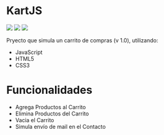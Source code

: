 # KartJS

<img src="https://img.shields.io/badge/-Javascript-black?style=plastic&logo=javascript"> <img src="https://img.shields.io/badge/-html-black?style=plastic&logo=html5"> <img src="https://img.shields.io/badge/-css-black??style=plastic&logo=css3" >


Pryecto que simula un carrito de compras (v 1.0), utilizando:
<ul>
  <li>JavaScript</li>
  <li>HTML5</li>
  <li>CSS3</li>
</ul>

# Funcionalidades

<ul>
  <li>Agrega Productos al Carrito</li>
  <li>Elimina Productos del Carrito</li>
  <li>Vacia el Carrito</li>
  <li>Simula envío de mail en el Contacto</li>
</ul>
